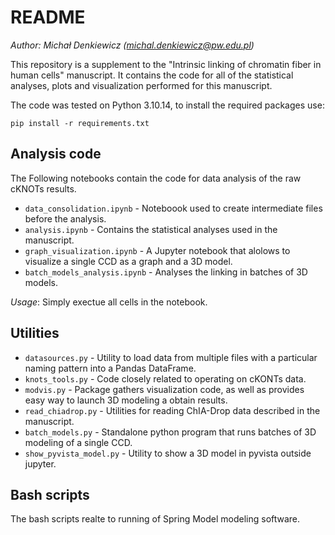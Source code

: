# README

_Author: Michał Denkiewicz (michal.denkiewicz@pw.edu.pl)_

This repository is a supplement to the "Intrinsic linking of chromatin fiber in human cells"  manuscript.
It contains the code for all of the statistical analyses, plots and visualization performed for this manuscript.

The code was tested on Python 3.10.14, to install the required packages use:
```
pip install -r requirements.txt
```

## Analysis code

The Following notebooks contain the code for data analysis of the raw cKNOTs results.
- `data_consolidation.ipynb` - Noteboook used to create intermediate files before the analysis.
- `analysis.ipynb` - Contains the statistical analyses used in the manuscript.
- `graph_visualization.ipynb` - A Jupyter notebook that alolows to visualize a single CCD as a 
graph and a 3D model.
- `batch_models_analysis.ipynb` - Analyses the linking in batches of 3D models.

_Usage_: Simply exectue all cells in the notebook.

## Utilities

- `datasources.py` - Utility to load data from multiple files with a particular naming pattern into a Pandas DataFrame.
- `knots_tools.py` - Code closely related to operating on cKONTs data.
- `modvis.py` - Package gathers visualization code, as well as provides easy way to launch 3D modeling a obtain results.
- `read_chiadrop.py` - Utilities for reading  ChIA-Drop data described in the manuscript.
- `batch_models.py` - Standalone python program that runs batches of 3D modeling of a single CCD.
- `show_pyvista_model.py` - Utility to show a 3D model in pyvista outside jupyter.

## Bash scripts

The bash scripts realte to running of Spring Model modeling software.
